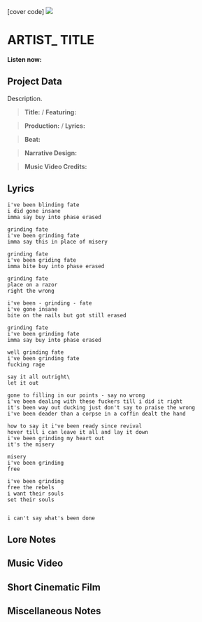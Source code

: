 [cover code] ![](57175019_319474918741616_8502199518755923887_n.jpg)

# ARTIST_ TITLE

**Listen now:** 

## Project Data

Description.

> **Title:**  / **Featuring:** 

> **Production:**  / **Lyrics:** 

> **Beat:**

> **Narrative Design:**

> **Music Video Credits:**


## Lyrics

```
i've been blinding fate
i did gone insane
imma say buy into phase erased

grinding fate
i've been grinding fate
imma say this in place of misery

grinding fate
i've been griding fate
imma bite buy into phase erased

grinding fate
place on a razor
right the wrong

i've been - grinding - fate
i've gone insane
bite on the nails but got still erased

grinding fate
i've been grinding fate
imma say buy into phase erased

well grinding fate
i've been grinding fate
fucking rage

say it all outright\
let it out

gone to filling in our points - say no wrong
i've been dealing with these fuckers till i did it right
it's been way out ducking just don't say to praise the wrong
i've been deader than a corpse in a coffin dealt the hand

how to say it i've been ready since revival
hover till i can leave it all and lay it down
i've been grinding my heart out 
it's the misery

misery
i've been grinding
free 

i've been grinding
free the rebels
i want their souls
set their souls


i can't say what's been done
```

## Lore Notes

## Music Video

## Short Cinematic Film

## Miscellaneous Notes
